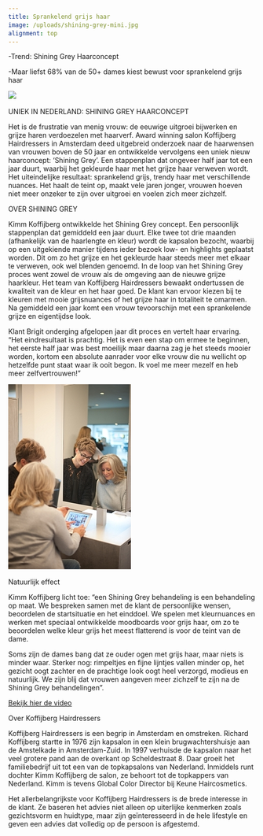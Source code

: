 ```yaml
---
title: Sprankelend grijs haar
image: /uploads/shining-grey-mini.jpg
alignment: top
---
```



-Trend: Shining Grey Haarconcept

-Maar liefst 68% van de 50+ dames kiest bewust voor sprankelend grijs haar

![](/uploads/versions/shining-grey-3---x----5760-3240x---.jpg)

UNIEK IN NEDERLAND: SHINING GREY HAARCONCEPT

Het is de frustratie van menig vrouw: de eeuwige uitgroei bijwerken en grijze haren verdoezelen met haarverf. Award winning salon Koffijberg Hairdressers in Amsterdam deed uitgebreid onderzoek naar de haarwensen van vrouwen boven de 50 jaar en ontwikkelde vervolgens een uniek nieuw haarconcept: ‘Shining Grey’. Een stappenplan dat ongeveer half jaar tot een jaar duurt, waarbij het gekleurde haar met het grijze haar verweven wordt. Het uiteindelijke resultaat: sprankelend grijs, trendy haar met verschillende nuances. Het haalt de teint op, maakt vele jaren jonger, vrouwen hoeven niet meer onzeker te zijn over uitgroei en voelen zich meer zichzelf.

OVER SHINING GREY

Kimm Koffijberg ontwikkelde het Shining Grey concept. Een persoonlijk stappenplan dat gemiddeld een jaar duurt. Elke twee tot drie maanden (afhankelijk van de haarlengte en kleur) wordt de kapsalon bezocht, waarbij op een uitgekiende manier tijdens ieder bezoek low- en highlights geplaatst worden. Dit om zo het grijze en het gekleurde haar steeds meer met elkaar te verweven, ook wel blenden genoemd. In de loop van het Shining Grey proces went zowel de vrouw als de omgeving aan de nieuwe grijze haarkleur. Het team van Koffijberg Hairdressers bewaakt ondertussen de kwaliteit van de kleur en het haar goed. De klant kan ervoor kiezen bij te kleuren met mooie grijsnuances of het grijze haar in totaliteit te omarmen. Na gemiddeld een jaar komt een vrouw tevoorschijn met een sprankelende grijze en eigentijdse look.

Klant Brigit onderging afgelopen jaar dit proces en vertelt haar ervaring. “Het eindresultaat is prachtig. Het is even een stap om ermee te beginnen, het eerste half jaar was best moeilijk maar daarna zag je het steeds mooier worden, kortom een absolute aanrader voor elke vrouw die nu wellicht op hetzelfde punt staat waar ik ooit begon. Ik voel me meer mezelf en heb meer zelfvertrouwen!”

![](/uploads/versions/shining-grey-mini-kapper---x----250-376x---.jpg)

Natuurlijk effect

Kimm Koffijberg licht toe: “een Shining Grey behandeling is een behandeling op maat. We bespreken samen met de klant de persoonlijke wensen, beoordelen de startsituatie en het einddoel. We spelen met kleurnuances en werken met speciaal ontwikkelde moodboards voor grijs haar, om zo te beoordelen welke kleur grijs het meest flatterend is voor de teint van de dame.

Soms zijn de dames bang dat ze ouder ogen met grijs haar, maar niets is minder waar. Sterker nog: rimpeltjes en fijne lijntjes vallen minder op, het gezicht oogt zachter en de prachtige look oogt heel verzorgd, modieus en natuurlijk. We zijn blij dat vrouwen aangeven meer zichzelf te zijn na de Shining Grey behandelingen”.

[Bekijk hier de video](https://www.youtube.com/watch?v=J4UoU1TSk8U)

Over Koffijberg Hairdressers

Koffijberg Hairdressers is een begrip in Amsterdam en omstreken. Richard Koffijberg startte in 1976 zijn kapsalon in een klein brugwachtershuisje aan de Amstelkade in Amsterdam-Zuid. In 1997 verhuisde de kapsalon naar het veel grotere pand aan de overkant op Scheldestraat 8. Daar groeit het familiebedrijf uit tot een van de topkapsalons van Nederland. Inmiddels runt dochter Kimm Koffijberg de salon, ze behoort tot de topkappers van Nederland. Kimm is tevens Global Color Director bij Keune Haircosmetics.

Het allerbelangrijkste voor Koffijberg Hairdressers is de brede interesse in de klant. Ze baseren het advies niet alleen op uiterlijke kenmerken zoals gezichtsvorm en huidtype, maar zijn geïnteresseerd in de hele lifestyle en geven een advies dat volledig op de persoon is afgestemd.